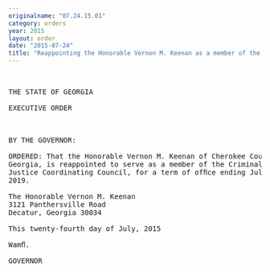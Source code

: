 ```yaml
---
originalname: "07.24.15.01"
category: orders
year: 2015
layout: order
date: "2015-07-24"
title: "Reappointing the Honorable Vernon M. Keenan as a member of the Criminal Justice Coordinating Council"
---
```

<pre>
 

THE STATE OF GEORGIA

EXECUTIVE ORDER

 

BY THE GOVERNOR:

ORDERED: That the Honorable Vernon M. Keenan of Cherokee County,
Georgia, is reappointed to serve as a member of the Criminal
Justice Coordinating Council, for a term of ofﬁce ending July 1,
2019.

The Honorable Vernon M. Keenan
3121 Panthersville Road
Decatur, Georgia 30034

This twenty-fourth day of July, 2015

Wamﬂ.

GOVERNOR

 

 

</pre>
